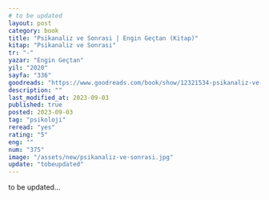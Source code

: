 ```yaml
---
# to be updated
layout: post
category: book
title: "Psikanaliz ve Sonrasi | Engin Geçtan (Kitap)"
kitap: "Psikanaliz ve Sonrasi"
tr: "-"
yazar: "Engin Geçtan"
yil: "2020"
sayfa: "336"
goodreads: "https://www.goodreads.com/book/show/12321534-psikanaliz-ve-sonras"
description: ""
last_modified_at: 2023-09-03
published: true
posted: 2023-09-03
tag: "psikoloji"
reread: "yes"
rating: "5"
eng: ""
num: "375"
image: "/assets/new/psikanaliz-ve-sonrasi.jpg"
update: "tobeupdated"
---
```


to be updated...
